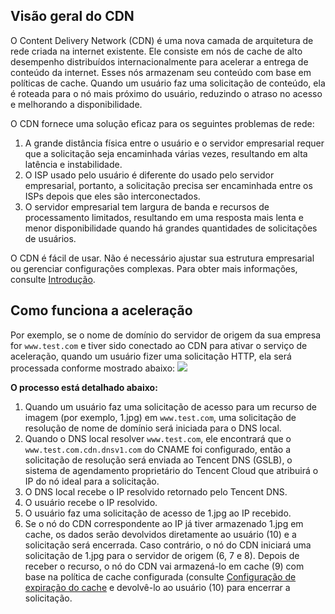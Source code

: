 ## Visão geral do CDN

O Content Delivery Network (CDN) é uma nova camada de arquitetura de rede criada na internet existente. Ele consiste em nós de cache de alto desempenho distribuídos internacionalmente para acelerar a entrega de conteúdo da internet. Esses nós armazenam seu conteúdo com base em políticas de cache. Quando um usuário faz uma solicitação de conteúdo, ela é roteada para o nó mais próximo do usuário, reduzindo o atraso no acesso e melhorando a disponibilidade.

O CDN fornece uma solução eficaz para os seguintes problemas de rede:
1. A grande distância física entre o usuário e o servidor empresarial requer que a solicitação seja encaminhada várias vezes, resultando em alta latência e instabilidade.
2. O ISP usado pelo usuário é diferente do usado pelo servidor empresarial, portanto, a solicitação precisa ser encaminhada entre os ISPs depois que eles são interconectados.
3. O servidor empresarial tem largura de banda e recursos de processamento limitados, resultando em uma resposta mais lenta e menor disponibilidade quando há grandes quantidades de solicitações de usuários.

O CDN é fácil de usar. Não é necessário ajustar sua estrutura empresarial ou gerenciar configurações complexas. Para obter mais informações, consulte [Introdução](https://intl.cloud.tencent.com/document/product/228/32978).

## Como funciona a aceleração
Por exemplo, se o nome de domínio do servidor de origem da sua empresa for  `www.test.com` e tiver sido conectado ao CDN para ativar o serviço de aceleração, quando um usuário fizer uma solicitação HTTP, ela será processada conforme mostrado abaixo:
![](https://main.qcloudimg.com/raw/c155f8268c6ebdcc84f50cfb06f1f638.png)

**O processo está detalhado abaixo:**
1. Quando um usuário faz uma solicitação de acesso para um recurso de imagem (por exemplo, 1.jpg) em `www.test.com`, uma solicitação de resolução de nome de domínio será iniciada para o DNS local.
2. Quando o DNS local resolver `www.test.com`, ele encontrará que o `www.test.com.cdn.dnsv1.com` do CNAME foi configurado, então a solicitação de resolução será enviada ao Tencent DNS (GSLB), o sistema de agendamento proprietário do Tencent Cloud que atribuirá o IP do nó ideal para a solicitação.
3. O DNS local recebe o IP resolvido retornado pelo Tencent DNS.
4. O usuário recebe o IP resolvido.
5. O usuário faz uma solicitação de acesso de 1.jpg ao IP recebido.
6. Se o nó do CDN correspondente ao IP já tiver armazenado 1.jpg em cache, os dados serão devolvidos diretamente ao usuário (10) e a solicitação será encerrada. Caso contrário, o nó do CDN iniciará uma solicitação de 1.jpg para o servidor de origem (6, 7 e 8). Depois de receber o recurso, o nó do CDN vai armazená-lo em cache (9) com base na política de cache configurada (consulte [Configuração de expiração do cache](https://intl.cloud.tencent.com/document/product/228/35317) e devolvê-lo ao usuário (10) para encerrar a solicitação.
